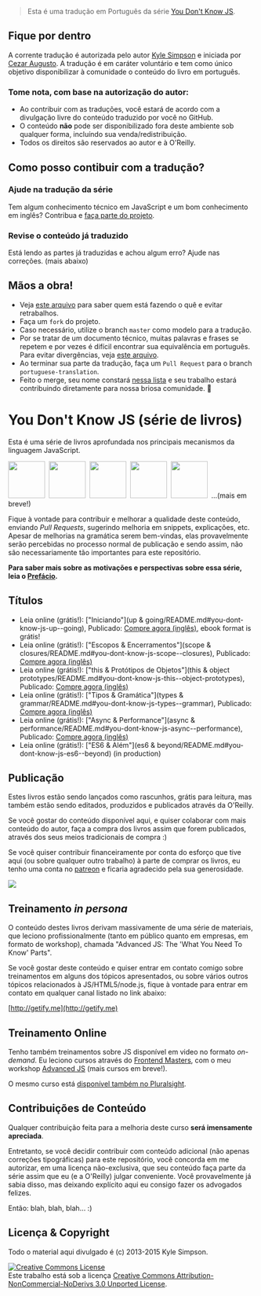 > Esta é uma tradução em Português da série [You Don't Know JS](https://github.com/getify/You-Dont-Know-JS). 

## Fique por dentro

A corrente tradução é autorizada pelo autor [Kyle Simpson](https://github.com/getify/) e iniciada por [Cezar Augusto](http://github.com/cez-aug). A tradução é em caráter voluntário e tem como único objetivo disponibilizar à comunidade o conteúdo do livro em português.

### Tome nota, com base na autorização do autor:

* Ao contribuir com as traduções, você estará de acordo com a divulgação livre do conteúdo traduzido por você no GitHub. 
* O conteúdo __não__ pode ser disponibilizado fora deste ambiente sob qualquer forma, incluíndo sua venda/redistribuição.
* Todos os direitos são reservados ao autor e à O'Reilly.

## Como posso contibuir com a tradução?

### Ajude na tradução da série

Tem algum conhecimento técnico em JavaScript e um bom conhecimento em inglês? Contribua e [faça parte do projeto](CONTRIBUTORS.md).

### Revise o conteúdo já traduzido

Está lendo as partes já traduzidas e achou algum erro? Ajude nas correções. (mais abaixo)

## Mãos a obra!

* Veja [este arquivo](CONTRIBUTORS.md) para saber quem está fazendo o quê e evitar retrabalhos.
* Faça um `fork` do projeto.
* Caso necessário, utilize o branch `master` como modelo para a tradução. 
* Por se tratar de um documento técnico, muitas palavras e frases se repetem e por vezes é difícil encontrar sua equivalência em português. Para evitar divergências, veja [este arquivo](WORDREFERENCE.md).
* Ao terminar sua parte da tradução, faça um `Pull Request` para o branch `portuguese-translation`. 
* Feito o merge, seu nome constará [nessa lista](CONTRIBUTORS.md) e seu trabalho estará contribuindo diretamente para nossa briosa comunidade. :star2: 

# You Don't Know JS (série de livros)

Esta é uma série de livros aprofundada nos principais mecanismos da linguagem JavaScript.

<a href="http://shop.oreilly.com/product/0636920039303.do"><img src="up %26 going/cover.jpg" width="75"></a>&nbsp;
<a href="http://shop.oreilly.com/product/0636920026327.do"><img src="scope %26 closures/cover.jpg" width="75"></a>&nbsp;
<a href="http://shop.oreilly.com/product/0636920033738.do"><img src="this %26 object prototypes/cover.jpg" width="75"></a>&nbsp;
<a href="http://shop.oreilly.com/product/0636920033745.do"><img src="types %26 grammar/cover.jpg" width="75"></a>&nbsp;
<a href="http://shop.oreilly.com/product/0636920033752.do"><img src="async %26 performance/cover.jpg" width="75"></a>&nbsp;
<span>...(mais em breve!)</span>

Fique à vontade para contribuir e melhorar a qualidade deste conteúdo, enviando _Pull Requests_, sugerindo melhoria em snippets, explicações, etc. Apesar de melhorias na gramática serem bem-vindas, elas provavelmente serão percebidas no processo normal de publicação e sendo assim, não são necessariamente tão importantes para este repositório.

**Para saber mais sobre as motivações e perspectivas sobre essa série, leia o [Prefácio](preface.md).**

## Títulos

* Leia online (grátis!): ["Iniciando"](up & going/README.md#you-dont-know-js-up--going), Publicado: [Compre agora (inglês)](http://shop.oreilly.com/product/0636920039303.do), ebook format is grátis!
* Leia online (grátis!): ["Escopos & Encerramentos"](scope & closures/README.md#you-dont-know-js-scope--closures), Publicado: [Compre agora (inglês)](http://shop.oreilly.com/product/0636920026327.do)
* Leia online (grátis!): ["this & Protótipos de Objetos"](this & object prototypes/README.md#you-dont-know-js-this--object-prototypes), Publicado: [Compre agora (inglês)](http://shop.oreilly.com/product/0636920033738.do)
* Leia online (grátis!): ["Tipos & Gramática"](types & grammar/README.md#you-dont-know-js-types--grammar), Publicado: [Compre agora (inglês)](http://shop.oreilly.com/product/0636920033745.do)
* Leia online (grátis!): ["Async & Performance"](async & performance/README.md#you-dont-know-js-async--performance), Publicado: [Compre agora (inglês)](http://shop.oreilly.com/product/0636920033752.do)
* Leia online (grátis!): ["ES6 & Além"](es6 & beyond/README.md#you-dont-know-js-es6--beyond) (in production)

## Publicação

Estes livros estão sendo lançados como rascunhos, grátis para leitura, mas também estão sendo editados, produzidos e publicados através da O'Reilly.

Se você gostar do conteúdo disponível aqui, e quiser colaborar com mais conteúdo do autor, faça a compra dos livros assim que forem publicados, através dos seus meios tradicionais de compra :)

Se você quiser contribuir financeiramente por conta do esforço que tive aqui (ou sobre qualquer outro trabalho) à parte de comprar os livros, eu tenho uma conta no [patreon](https://www.patreon.com/getify) e ficaria agradecido pela sua generosidade.

<a href="https://www.patreon.com/getify"><img src="http://blog.getify.com/wp-content/uploads/patreon.png"></a>

## Treinamento _in persona_

O conteúdo destes livros derivam massivamente de uma série de materiais, que leciono profissionalmente (tanto em público quanto em empresas, em formato de workshop), chamada "Advanced JS: The 'What You Need To Know' Parts".

Se você gostar deste conteúdo e quiser entrar em contato comigo sobre treinamentos em alguns dos tópicos apresentados, ou sobre vários outros tópicos relacionados à JS/HTML5/node.js, fique à vontade para entrar em contato em qualquer canal listado no link abaixo:

[http://getify.me](http://getify.me)

## Treinamento Online

Tenho também treinamentos sobre JS disponível em video no formato _on-demand_. Eu leciono cursos através do [Frontend Masters](https://FrontendMasters.com), com o meu workshop [Advanced JS](https://frontendmasters.com/courses/advanced-javascript/) (mais cursos em breve!).

O mesmo curso está [disponível também no Pluralsight](http://www.pluralsight.com/courses/advanced-javascript).

## Contribuições de Conteúdo

Qualquer contribuição feita para a melhoria deste curso **será imensamente apreciada**.

Entretanto, se você decidir contribuir com conteúdo adicional (não apenas correções tipográficas) para este repositório, você concorda em me autorizar, em uma licença não-exclusiva, que seu conteúdo faça parte da série assim que eu (e a O'Reilly) julgar conveniente. Você provavelmente já sabia disso, mas deixando explícito aqui eu consigo fazer os advogados felizes.

Então: blah, blah, blah... :)

## Licença & Copyright

Todo o material aqui divulgado é (c) 2013-2015 Kyle Simpson.

<a rel="license" href="http://creativecommons.org/licenses/by-nc-nd/3.0/"><img alt="Creative Commons License" style="border-width:0" src="https://i.creativecommons.org/l/by-nc-nd/3.0/88x31.png" /></a><br />Este trabalho está sob a licença <a rel="license" href="http://creativecommons.org/licenses/by-nc-nd/3.0/">Creative Commons Attribution-NonCommercial-NoDerivs 3.0 Unported License</a>.
